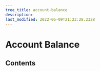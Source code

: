 ```yaml
---
tree_title: account-balance
description: 
last_modified: 2022-06-09T21:23:28.2328
---
```


# Account Balance

## Contents

